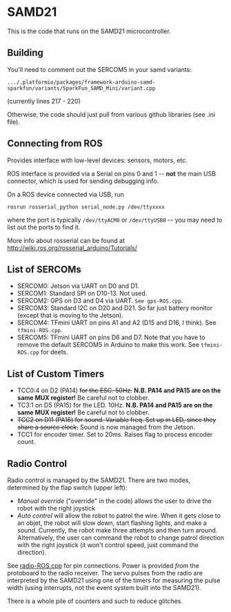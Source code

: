 # SAMD21

This is the code that runs on the SAMD21 microcontroller.

## Building

You'll need to comment out the SERCOM5 in your samd variants:

`.../.platformio/packages/framework-arduino-samd-sparkfun/variants/SparkFun_SAMD_Mini/variant.cpp`

(currently lines 217 - 220)

Otherwise, the code should just pull from various github libraries (see .ini file).

## Connecting from ROS

Provides interface with low-level devices: sensors, motors, etc.

ROS interface is provided via a Serial on pins 0 and 1 -- **not** the main USB connector, which is used for sending debugging info.

On a ROS device connected via USB, run

```rosrun rosserial_python serial_node.py /dev/ttyxxxx```

where the port is typically `/dev/ttyACM0` or `/dev/ttyUSB0` -- you may need to list out the ports to find it.

More info about rosserial can be found at http://wiki.ros.org/rosserial_arduino/Tutorials/

## List of SERCOMs

* SERCOM0: Jetson via UART on D0 and D1.
* SERCOM1: Standard SPI on D10-13. Not used. 
* SERCOM2: GPS on D3 and D4 via UART. `See gps-ROS.cpp`.
* SERCOM3: Standard I2C on D20 and D21. So far just battery monitor (except that is moving to the Jetson).
* SERCOM4: TFmini UART on pins A1 and A2 (D15 and D16, I think). See `tfmini-ROS.cpp`.
* SERCOM5: TFmini UART on pins D6 and D7. Note that you have to remove the default SERCOM5 in Arduino to make this work. See `tfmini-ROS.cpp` for deets.

## List of Custom Timers

* TCC0:4 on D2 (PA14) ~~for the ESC. 50Hz.~~ **N.B. PA14 and PA15 are on the same MUX register!** Be careful not to clobber. 
* TC3:1 on D5 (PA15) for the LED. 10Hz. **N.B. PA14 and PA15 are on the same MUX register!** Be careful not to clobber. 
* ~~TCC2 on D11 (PA16) for sound. Variable freq. Set up in LED, since they share a source clock.~~ Sound is now managed from the Jetson.
* TCC1 for encoder timer. Set to 20ms. Raises flag to process encoder count.

## Radio Control

Radio control is managed by the SAMD21. There are two modes, determined by the flap switch (upper left):
* _Manual override_ ("override" in the code) allows the user to drive the robot with the right joystick
* _Auto control_ will allow the robot to patrol the wire. When it gets close to an objet, the robot will slow down, start flashing lights, and make a sound. Currently, the robot make three attempts and then turn around. Alternatively, the user can command the robot to change patrol direction with the right joystick (it won't control speed, just command the direction).

See [radio-ROS.cpp](src/radio-ROS.cpp) for pin connections. Power is provided _from_ the protoboard to the radio receiver. The servo pulses from the radio are interpreted by the SAMD21 using one of the timers for measuring the pulse width (using interrupts, not the event system built into the SAMD21).

There is a whole pile of counters and such to reduce glitches.
